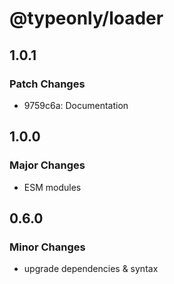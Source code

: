# @typeonly/loader

## 1.0.1

### Patch Changes

- 9759c6a: Documentation

## 1.0.0

### Major Changes

- ESM modules

## 0.6.0

### Minor Changes

- upgrade dependencies & syntax
